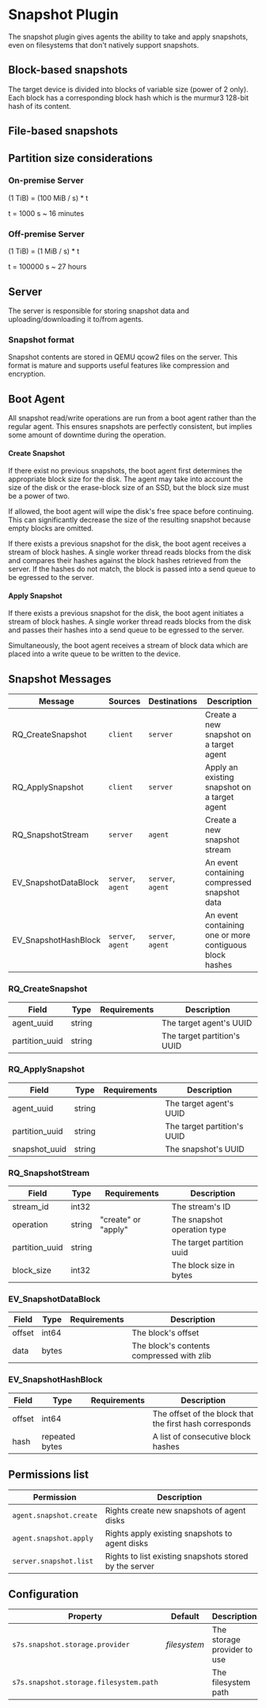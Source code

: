 # Snapshot Plugin
The snapshot plugin gives agents the ability to take and apply snapshots, even
on filesystems that don't natively support snapshots.

## Block-based snapshots
The target device is divided into blocks of variable size (power of 2 only). Each
block has a corresponding block hash which is the murmur3 128-bit hash of its content.

## File-based snapshots

## Partition size considerations
### On-premise Server
(1 TiB) = (100 MiB / s) * t

t = 1000 s ~ 16 minutes

### Off-premise Server
(1 TiB) = (1 MiB / s) * t

t = 100000 s ~ 27 hours

## Server
The server is responsible for storing snapshot data and uploading/downloading it
to/from agents.

### Snapshot format
Snapshot contents are stored in QEMU qcow2 files on the server. This format is
mature and supports useful features like compression and encryption.

## Boot Agent
All snapshot read/write operations are run from a boot agent rather than the regular
agent. This ensures snapshots are perfectly consistent, but implies some amount
of downtime during the operation.

#### Create Snapshot
If there exist no previous snapshots, the boot agent first determines the appropriate
block size for the disk. The agent may take into account the size of the disk or
the erase-block size of an SSD, but the block size must be a power of two.

If allowed, the boot agent will wipe the disk's free space before continuing. This can
significantly decrease the size of the resulting snapshot because empty blocks are
omitted.

If there exists a previous snapshot for the disk, the boot agent receives a stream of
block hashes. A single worker thread reads blocks from the disk and compares their hashes
against the block hashes retrieved from the server. If the hashes do not match,
the block is passed into a send queue to be egressed to the server.

#### Apply Snapshot
If there exists a previous snapshot for the disk, the boot agent initiates a stream of
block hashes. A single worker thread reads blocks from the disk and passes their
hashes into a send queue to be egressed to the server.

Simultaneously, the boot agent receives a stream of block data which are placed into
a write queue to be written to the device.

## Snapshot Messages

| Message              | Sources           | Destinations      | Description                                       |
|----------------------|-------------------|-------------------|---------------------------------------------------|
| RQ_CreateSnapshot    | `client`          | `server`          | Create a new snapshot on a target agent           |
| RQ_ApplySnapshot     | `client`          | `server`          | Apply an existing snapshot on a target agent      |
| RQ_SnapshotStream    | `server`          | `agent`           | Create a new snapshot stream                      |
| EV_SnapshotDataBlock | `server`, `agent` | `server`, `agent` | An event containing compressed snapshot data      |
| EV_SnapshotHashBlock | `server`, `agent` | `server`, `agent` | An event containing one or more contiguous block hashes |

### RQ_CreateSnapshot

| Field            | Type       | Requirements              | Description                                              |
|------------------|------------|---------------------------|----------------------------------------------------------|
| agent_uuid       | string     |                           | The target agent's UUID                                  |
| partition_uuid   | string     |                           | The target partition's UUID                              |

### RQ_ApplySnapshot

| Field            | Type       | Requirements              | Description                                              |
|------------------|------------|---------------------------|----------------------------------------------------------|
| agent_uuid       | string     |                           | The target agent's UUID                                  |
| partition_uuid   | string     |                           | The target partition's UUID                              |
| snapshot_uuid    | string     |                           | The snapshot's UUID                                      |

### RQ_SnapshotStream

| Field            | Type       | Requirements              | Description                                              |
|------------------|------------|---------------------------|----------------------------------------------------------|
| stream_id        | int32      |                           | The stream's ID                                          |
| operation        | string     | "create" or "apply"       | The snapshot operation type                              |
| partition_uuid   | string     |                           | The target partition uuid                                |
| block_size       | int32      |                           | The block size in bytes                                  |

### EV_SnapshotDataBlock

| Field            | Type       | Requirements              | Description                                              |
|------------------|------------|---------------------------|----------------------------------------------------------|
| offset           | int64      |                           | The block's offset                                       |
| data             | bytes      |                           | The block's contents compressed with zlib                |

### EV_SnapshotHashBlock

| Field            | Type       | Requirements              | Description                                              |
|------------------|------------|---------------------------|----------------------------------------------------------|
| offset           | int64      |                           | The offset of the block that the first hash corresponds  |
| hash             | repeated bytes |                       | A list of consecutive block hashes                       |

## Permissions list

| Permission                   | Description                                                                                              |
|------------------------------|----------------------------------------------------------------------------------------------------------|
| `agent.snapshot.create`      | Rights create new snapshots of agent disks                                                               |
| `agent.snapshot.apply`       | Rights apply existing snapshots to agent disks                                                           |
| `server.snapshot.list`       | Rights to list existing snapshots stored by the server                                                   |

## Configuration

| Property                        | Default      | Description                                                                            |
|---------------------------------|--------------|----------------------------------------------------------------------------------------|
| `s7s.snapshot.storage.provider` | *filesystem* | The storage provider to use                                                            |
| `s7s.snapshot.storage.filesystem.path` |       | The filesystem path                                                                    | 
